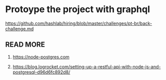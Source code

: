 # Protoype the project with graphql

https://github.com/hashlab/hiring/blob/master/challenges/pt-br/back-challenge.md

## READ MORE

1. https://node-postgres.com

2. https://blog.logrocket.com/setting-up-a-restful-api-with-node-js-and-postgresql-d96d6fc892d8/

